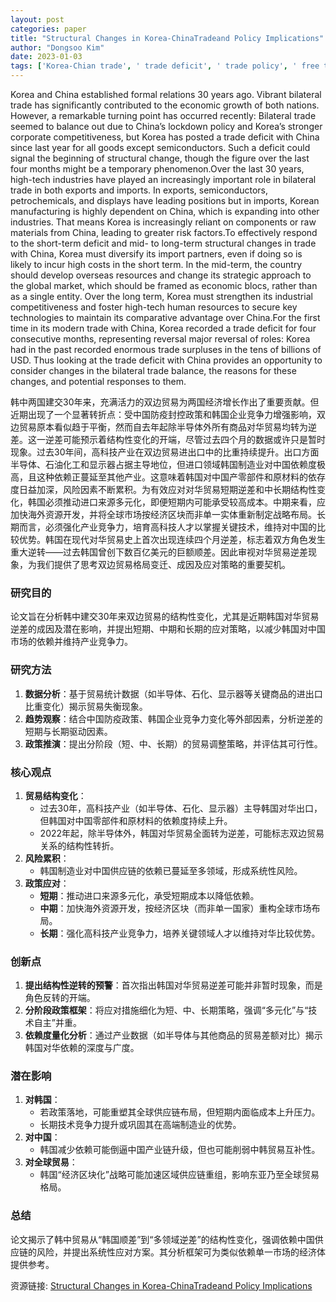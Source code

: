 ```yaml
---
layout: post
categories: paper
title: "Structural Changes in Korea-ChinaTradeand Policy Implications"
author: "Dongsoo Kim"
date: 2023-01-03
tags: ['Korea-Chian trade', ' trade deficit', ' trade policy', ' free trade', ' trade competition', ' competition policy', ' innovation competition', ' innovation policy', ' economic security', ' Korea-China cooperation', ' supply chain cooperation', ' China', ' Korea']
---
```


Korea and China established formal relations 30 years ago. Vibrant bilateral trade has significantly contributed to the economic growth of both nations. However, a remarkable turning point has occurred recently: Bilateral trade seemed to balance out due to China’s lockdown policy and Korea’s stronger corporate competitiveness, but Korea has posted a trade deficit with China since last year for all goods except semiconductors. Such a deficit could signal the beginning of structural change, though the figure over the last four months might be a temporary phenomenon.Over the last 30 years, high-tech industries have played an increasingly important role in bilateral trade in both exports and imports. In exports, semiconductors, petrochemicals, and displays have leading positions but in imports, Korean manufacturing is highly dependent on China, which is expanding into other industries. That means Korea is increasingly reliant on components or raw materials from China, leading to greater risk factors.To effectively respond to the short-term deficit and mid- to long-term structural changes in trade with China, Korea must diversify its import partners, even if doing so is likely to incur high costs in the short term. In the mid-term, the country should develop overseas resources and change its strategic approach to the global market, which should be framed as economic blocs, rather than as a single entity. Over the long term, Korea must strengthen its industrial competitiveness and foster high-tech human resources to secure key technologies to maintain its comparative advantage over China.For the first time in its modern trade with China, Korea recorded a trade deficit for four consecutive months, representing reversal major reversal of roles: Korea had in the past recorded enormous trade surpluses in the tens of billions of USD. Thus looking at the trade deficit with China provides an opportunity to consider changes in the bilateral trade balance, the reasons for these changes, and potential responses to them.

韩中两国建交30年来，充满活力的双边贸易为两国经济增长作出了重要贡献。但近期出现了一个显著转折点：受中国防疫封控政策和韩国企业竞争力增强影响，双边贸易原本看似趋于平衡，然而自去年起除半导体外所有商品对华贸易均转为逆差。这一逆差可能预示着结构性变化的开端，尽管过去四个月的数据或许只是暂时现象。过去30年间，高科技产业在双边贸易进出口中的比重持续提升。出口方面半导体、石油化工和显示器占据主导地位，但进口领域韩国制造业对中国依赖度极高，且这种依赖正蔓延至其他产业。这意味着韩国对中国产零部件和原材料的依存度日益加深，风险因素不断累积。为有效应对对华贸易短期逆差和中长期结构性变化，韩国必须推动进口来源多元化，即便短期内可能承受较高成本。中期来看，应加快海外资源开发，并将全球市场按经济区块而非单一实体重新制定战略布局。长期而言，必须强化产业竞争力，培育高科技人才以掌握关键技术，维持对中国的比较优势。韩国在现代对华贸易史上首次出现连续四个月逆差，标志着双方角色发生重大逆转——过去韩国曾创下数百亿美元的巨额顺差。因此审视对华贸易逆差现象，为我们提供了思考双边贸易格局变迁、成因及应对策略的重要契机。

### **研究目的**  
论文旨在分析韩中建交30年来双边贸易的结构性变化，尤其是近期韩国对华贸易逆差的成因及潜在影响，并提出短期、中期和长期的应对策略，以减少韩国对中国市场的依赖并维持产业竞争力。

### **研究方法**  
1. **数据分析**：基于贸易统计数据（如半导体、石化、显示器等关键商品的进出口比重变化）揭示贸易失衡现象。  
2. **趋势观察**：结合中国防疫政策、韩国企业竞争力变化等外部因素，分析逆差的短期与长期驱动因素。  
3. **政策推演**：提出分阶段（短、中、长期）的贸易调整策略，并评估其可行性。  

### **核心观点**  
1. **贸易结构变化**：  
   - 过去30年，高科技产业（如半导体、石化、显示器）主导韩国对华出口，但韩国对中国零部件和原材料的依赖度持续上升。  
   - 2022年起，除半导体外，韩国对华贸易全面转为逆差，可能标志双边贸易关系的结构性转折。  
2. **风险累积**：  
   - 韩国制造业对中国供应链的依赖已蔓延至多领域，形成系统性风险。  
3. **政策应对**：  
   - **短期**：推动进口来源多元化，承受短期成本以降低依赖。  
   - **中期**：加快海外资源开发，按经济区块（而非单一国家）重构全球市场布局。  
   - **长期**：强化高科技产业竞争力，培养关键领域人才以维持对华比较优势。  

### **创新点**  
1. **提出结构性逆转的预警**：首次指出韩国对华贸易逆差可能并非暂时现象，而是角色反转的开端。  
2. **分阶段政策框架**：将应对措施细化为短、中、长期策略，强调“多元化”与“技术自主”并重。  
3. **依赖度量化分析**：通过产业数据（如半导体与其他商品的贸易差额对比）揭示韩国对华依赖的深度与广度。  

### **潜在影响**  
1. **对韩国**：  
   - 若政策落地，可能重塑其全球供应链布局，但短期内面临成本上升压力。  
   - 长期技术竞争力提升或巩固其在高端制造业的优势。  
2. **对中国**：  
   - 韩国减少依赖可能倒逼中国产业链升级，但也可能削弱中韩贸易互补性。  
3. **对全球贸易**：  
   - 韩国“经济区块化”战略可能加速区域供应链重组，影响东亚乃至全球贸易格局。  

### **总结**  
论文揭示了韩中贸易从“韩国顺差”到“多领域逆差”的结构性变化，强调依赖中国供应链的风险，并提出系统性应对方案。其分析框架可为类似依赖单一市场的经济体提供参考。

资源链接: [Structural Changes in Korea-ChinaTradeand Policy Implications](https://papers.ssrn.com/sol3/papers.cfm?abstract_id=4445134)
